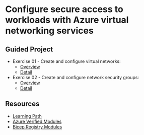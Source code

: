 # Configure secure access to workloads with Azure virtual networking services

## Guided Project

- Exercise 01 - Create and configure virtual networks:
    - [Overview](https://learn.microsoft.com/en-us/training/modules/guided-project-configure-secure-access-workloads/2-exercise-vnet)
    - [Detail](https://microsoftlearning.github.io/Configure-secure-access-to-workloads-with-Azure-virtual-networking-services/Instructions/Labs/LAB_01_virtual_networks.html
    )
- Exercise 02 - Create and configure network security groups:
    - [Overview](https://learn.microsoft.com/en-us/training/modules/guided-project-configure-secure-access-workloads/3-exercise-security-groups)
    - [Detail](https://microsoftlearning.github.io/Configure-secure-access-to-workloads-with-Azure-virtual-networking-services/Instructions/Labs/LAB_02_security_groups.html)

## Resources

- [Learning Path](https://learn.microsoft.com/en-us/training/modules/guided-project-configure-secure-access-workloads/)
- [Azure Verified Modules](https://azure.github.io/Azure-Verified-Modules/)
- [Bicep Registry Modules](https://github.com/Azure/bicep-registry-modules/blob/main/avm/res/network/virtual-network/main.bicep)